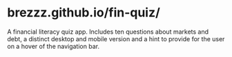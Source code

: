 # brezzz.github.io/fin-quiz/
A financial literacy quiz app. Includes ten questions about markets and debt, 
a distinct desktop and mobile version and a hint to provide for the user on a hover of the navigation bar.
